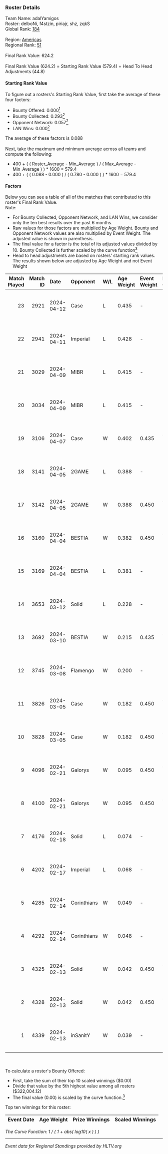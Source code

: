 ### Roster Details<br />
Team Name: adalYamigos<br />
Roster: delboNi, f4stzin, piriajr, shz, zqkS<br />
Global Rank: [184](../standings_global.md)<br />
<br />
Region: [Americas]( ../standings_americas.md)<br />
Regional Rank: [51]( ../standings_americas.md)<br />
<br />
Final Rank Value:  624.2<br />
<br />
Final Rank Value (624.2) = Starting Rank Value (579.4) + Head To Head Adjustments (44.8)<br />

#### Starting Rank Value<br />
To figure out a rosters's Starting Rank Value, first take the average of these four factors:<br />
- Bounty Offered: 0.000[<sup>1</sup>](#table2)
- Bounty Collected: 0.293[<sup>2</sup>](#table1)
- Opponent Network: 0.057[<sup>2</sup>](#table1)
- LAN Wins: 0.000[<sup>2</sup>](#table1)

The average of these factors is 0.088<br />
<br />
Next, take the maximum and minimum average across all teams and compute the following:<br />
- 400 + ( ( Roster_Average - Min_Average ) / ( Max_Average - Min_Average ) ) * 1600 = 579.4
- 400 + ( ( 0.088 - 0.000 ) / ( 0.780 - 0.000 ) ) * 1600 = 579.4


#### Factors<br />
Below you can see a table of all of the matches that contributed to this roster's Final Rank Value.<br />
Note:<br />

- For Bounty Collected, Opponent Network, and LAN Wins, we consider only the ten best results over the past 6 months.
- Raw values for those factors are multiplied by Age Weight. Bounty and Opponent Network values are also multiplied by Event Weight. The adjusted value is shown in parenthesis.
- The final value for a factor is the total of its adjusted values divided by 10. Bounty Collected is further scaled by the curve function[<sup>3</sup>](#curveFunction)
- Head to head adjustments are based on rosters' starting rank values. The results shown below are adjusted by Age Weight and not Event Weight
<span id="table1"></span><br />


| Match Played | Match ID | Date       | Opponent    | W/L | Age Weight | Event Weight | Bounty Collected | Opponent Network | LAN Wins  | H2H Adj. | Roster                               |
| -: | -: | :- | :- | :- | :- | :- | :- | :- | :- | -: | :- |
|           23 |     2921 | 2024-04-12 | Case        | L   | 0.435      | -            | -                | -                | -         |    -2.33 | delboNi, f4stzin, piriajr, shz, zqkS |
|           22 |     2941 | 2024-04-11 | Imperial    | L   | 0.428      | -            | -                | -                | -         |    -0.35 | delboNi, f4stzin, piriajr, shz, zqkS |
|           21 |     3029 | 2024-04-09 | MIBR        | L   | 0.415      | -            | -                | -                | -         |    -0.16 | delboNi, f4stzin, piriajr, shz, zqkS |
|           20 |     3034 | 2024-04-09 | MIBR        | L   | 0.415      | -            | -                | -                | -         |    -0.16 | delboNi, f4stzin, piriajr, shz, zqkS |
|           19 |     3106 | 2024-04-07 | Case        | W   | 0.402      | 0.435        | 0.029 (0.005)    | 0.795 (0.139)    | 0 (0.000) |    10.65 | delboNi, f4stzin, piriajr, shz, zqkS |
|           18 |     3141 | 2024-04-05 | 2GAME       | L   | 0.388      | -            | -                | -                | -         |    -5.30 | delboNi, f4stzin, piriajr, shz, zqkS |
|           17 |     3142 | 2024-04-05 | 2GAME       | W   | 0.388      | 0.450        | 0.002 (0.000)    | 0.051 (0.009)    | 0 (0.000) |     7.07 | delboNi, f4stzin, piriajr, shz, zqkS |
|           16 |     3160 | 2024-04-04 | BESTIA      | W   | 0.382      | 0.450        | 0.096 (0.016)    | 0.792 (0.136)    | 0 (0.000) |    10.81 | delboNi, f4stzin, piriajr, shz, zqkS |
|           15 |     3169 | 2024-04-04 | BESTIA      | L   | 0.381      | -            | -                | -                | -         |    -1.21 | delboNi, f4stzin, piriajr, shz, zqkS |
|           14 |     3653 | 2024-03-12 | Solid       | L   | 0.228      | -            | -                | -                | -         |    -1.22 | delboNi, f4stzin, piriajr, shz, zqkS |
|           13 |     3692 | 2024-03-10 | BESTIA      | W   | 0.215      | 0.435        | 0.096 (0.009)    | 0.792 (0.074)    | 0 (0.000) |     6.18 | delboNi, f4stzin, piriajr, shz, zqkS |
|           12 |     3745 | 2024-03-08 | Flamengo    | W   | 0.200      | -            | -                | -                | 0 (0.000) |     2.28 | delboNi, f4stzin, piriajr, shz, zqkS |
|           11 |     3826 | 2024-03-05 | Case        | W   | 0.182      | 0.450        | 0.029 (0.002)    | 0.795 (0.065)    | 0 (0.000) |     4.97 | delboNi, f4stzin, piriajr, shz, zqkS |
|           10 |     3828 | 2024-03-05 | Case        | W   | 0.182      | 0.450        | 0.029 (0.002)    | 0.795 (0.065)    | 0 (0.000) |     5.00 | delboNi, f4stzin, piriajr, shz, zqkS |
|            9 |     4096 | 2024-02-21 | Galorys     | W   | 0.095      | 0.450        | 0.030 (0.001)    | 0.543 (0.023)    | 0 (0.000) |     2.56 | delboNi, f4stzin, piriajr, shz, zqkS |
|            8 |     4100 | 2024-02-21 | Galorys     | W   | 0.095      | 0.450        | 0.030 (0.001)    | 0.543 (0.023)    | 0 (0.000) |     2.56 | delboNi, f4stzin, piriajr, shz, zqkS |
|            7 |     4176 | 2024-02-18 | Solid       | L   | 0.074      | -            | -                | -                | -         |    -0.34 | delboNi, f4stzin, piriajr, shz, zqkS |
|            6 |     4202 | 2024-02-17 | Imperial    | L   | 0.068      | -            | -                | -                | -         |    -0.05 | delboNi, f4stzin, piriajr, shz, zqkS |
|            5 |     4285 | 2024-02-14 | Corinthians | W   | 0.049      | -            | -                | -                | 0 (0.000) |     0.61 | delboNi, f4stzin, piriajr, shz, zqkS |
|            4 |     4292 | 2024-02-14 | Corinthians | W   | 0.048      | -            | -                | -                | -         |     0.61 | delboNi, f4stzin, piriajr, shz, zqkS |
|            3 |     4325 | 2024-02-13 | Solid       | W   | 0.042      | 0.450        | 0.025 (0.000)    | 0.825 (0.016)    | -         |     1.14 | delboNi, f4stzin, piriajr, shz, zqkS |
|            2 |     4328 | 2024-02-13 | Solid       | W   | 0.042      | 0.450        | 0.025 (0.000)    | 0.825 (0.016)    | -         |     1.13 | delboNi, f4stzin, piriajr, shz, zqkS |
|            1 |     4339 | 2024-02-13 | inSanitY    | W   | 0.039      | -            | -                | -                | -         |     0.33 | delboNi, f4stzin, piriajr, shz, zqkS |

<br />
<span id="table2"></span><br />
To calculate a roster's Bounty Offered:<br />

- First, take the sum of their top 10 scaled winnings ($0.00)
- Divide that value by the 5th highest value among all rosters ($322,004.12)
- The final value (0.00) is scaled by the curve function.[<sup>3</sup>](#curveFunction)

Top ten winnings for this roster:<br />

| Event Date | Age Weight | Prize Winnings | Scaled Winnings |
| :- | -: | :- | :- |


<span id="curveFunction"></span>_The Curve Function: 1 / ( 1 + abs( log10( x ) ) )_<br />

---
_Event data for Regional Standings provided by HLTV.org_<br />
